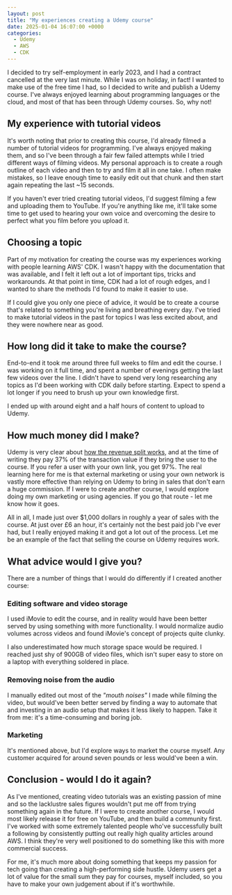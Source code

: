 ```yaml
---
layout: post
title: "My experiences creating a Udemy course"
date: 2025-01-04 16:07:00 +0000
categories:
  - Udemy
  - AWS
  - CDK
---
```


I decided to try self-employment in early 2023, and I had a contract cancelled
at the very last minute. While I was on holiday, in fact! I wanted to make use
of the free time I had, so I decided to write and publish a Udemy course. I've
always enjoyed learning about programming languages or the cloud, and most of
that has been through Udemy courses. So, why not!

## My experience with tutorial videos

It's worth noting that prior to creating this course, I'd already filmed a
number of tutorial videos for programming. I've always enjoyed making them, and
so I've been through a fair few failed attempts while I tried different ways of
filming videos. My personal approach is to create a rough outline of each video
and then to try and film it all in one take. I often make mistakes, so I leave
enough time to easily edit out that chunk and then start again repeating the
last ~15 seconds.

If you haven't ever tried creating tutorial videos, I'd suggest filming a few
and uploading them to YouTube. If you're anything like me, it'll take some time
to get used to hearing your own voice and overcoming the desire to perfect what
you film before you upload it.

## Choosing a topic

Part of my motivation for creating the course was my experiences working with
people learning AWS' CDK. I wasn't happy with the documentation that was
available, and I felt it left out a lot of important tips, tricks and
workarounds. At that point in time, CDK had a lot of rough edges, and I wanted
to share the methods I'd found to make it easier to use.

If I could give you only one piece of advice, it would be to create a course
that's related to something you're living and breathing every day. I've tried
to make tutorial videos in the past for topics I was less excited about, and
they were nowhere near as good.

## How long did it take to make the course?

End-to-end it took me around three full weeks to film and edit the course. I
was working on it full time, and spent a number of evenings getting the last
few videos over the line. I didn't have to spend very long researching any
topics as I'd been working with CDK daily before starting. Expect to spend a
lot longer if you need to brush up your own knowledge first.

I ended up with around eight and a half hours of content to upload to Udemy.

## How much money did I make?

Udemy is very clear about [how the revenue split works], and at the time of
writing they pay 37% of the transaction value if they bring the user to the
course. If you refer a user with your own link, you get 97%. The real learning
here for me is that external marketing or using your own network is vastly more
effective than relying on Udemy to bring in sales that don't earn a huge
commission. If I were to create another course, I would explore doing my own
marketing or using agencies. If you go that route - let me know how it goes.

All in all, I made just over $1,000 dollars in roughly a year of sales with the
course. At just over £6 an hour, it's certainly not the best paid job I've ever
had, but I really enjoyed making it and got a lot out of the process. Let me be
an example of the fact that selling the course on Udemy requires work.

[how the revenue split works]: https://support.udemy.com/hc/en-us/articles/229605008-Instructor-Revenue-Share

## What advice would I give you?

There are a number of things that I would do differently if I created another
course:

### Editing software and video storage

I used iMovie to edit the course, and in reality would have been better served
by using something with more functionality. I would normalize audio volumes
across videos and found iMovie's concept of projects quite clunky.

I also underestimated how much storage space would be required. I reached
just shy of 900GB of video files, which isn't super easy to store on a laptop
with everything soldered in place.

### Removing noise from the audio

I manually edited out most of the _"mouth noises"_ I made while filming the
video, but would've been better served by finding a way to automate that and
investing in an audio setup that makes it less likely to happen. Take it from
me: it's a time-consuming and boring job.

### Marketing

It's mentioned above, but I'd explore ways to market the course myself. Any
customer acquired for around seven pounds or less would've been a win.

## Conclusion - would I do it again?

As I've mentioned, creating video tutorials was an existing passion of mine and
so the lacklustre sales figures wouldn't put me off from trying something again
in the future. If I were to create another course, I would most likely release
it for free on YouTube, and then build a community first. I've worked with some
extremely talented people who've successfully built a following by consistently
putting out really high quality articles around AWS. I think they're very well
positioned to do something like this with more commercial success.

For me, it's much more about doing something that keeps my passion for tech
going than creating a high-performing side hustle. Udemy users get a lot of
value for the small sum they pay for courses, myself included, so you have to
make your own judgement about if it's worthwhile.
